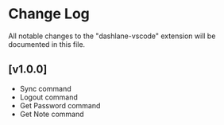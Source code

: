 # Change Log

All notable changes to the "dashlane-vscode" extension will be documented in this file.

## [v1.0.0]

-   Sync command
-   Logout command
-   Get Password command
-   Get Note command
